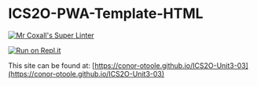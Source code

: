 # ICS2O-PWA-Template-HTML

[![Mr Coxall's Super Linter](https://github.com/conor-otoole/ICS2O-Unit3-03/workflows/Mr%20Coxall's%20Super%20Linter/badge.svg)](https://github.com/conor-otoole/ICS2O-Unit3-03/actions/)

[![Run on Repl.it](https://repl.it/badge/github/conor-otoole/ICS2O-Unit3-03)](https://repl.it/github/conor-otoole/ICS2O-Unit3-03)

This site can be found at: [https://conor-otoole.github.io/ICS2O-Unit3-03](https://conor-otoole.github.io/ICS2O-Unit3-03)
